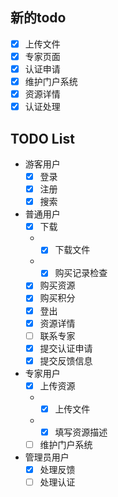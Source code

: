 ## 新的todo
- [x] 上传文件
- [x] 专家页面
- [x] 认证申请
- [x] 维护门户系统
- [x] 资源详情
- [x] 认证处理
## TODO List
- 游客用户
    - [x] 登录
    - [x] 注册
    - [x] 搜索
- 普通用户
    - [x] 下载
    - - [x] 下载文件
    - - [x] 购买记录检查
    - [x] 购买资源
    - [x] 购买积分
    - [x] 登出
    - [x] 资源详情
    - [ ] 联系专家
    - [x] 提交认证申请
    - [x] 提交反馈信息
- 专家用户
    - [x] 上传资源
    - - [x] 上传文件
    - - [x] 填写资源描述
    - [ ] 维护门户系统
- 管理员用户
    - [x] 处理反馈
    - [ ] 处理认证
